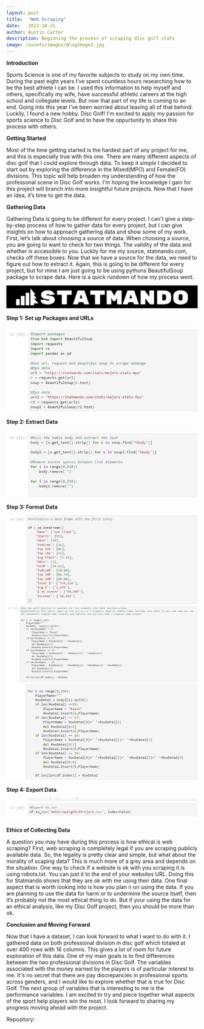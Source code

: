 ```yaml
---
layout: post
title:  "Web Scraping"
date:   2022-10-21
author: Austin Carter
description: Beginning the process of scraping disc golf stats  
image: /assets/images/BlogImage3.jpg
---
```

**Introduction**

Sports Science is one of my favorite subjects to study on my own time. During the past eight years I’ve spent countless hours researching how to be the best athlete I can be. I used this information to help myself and others, specifically my wife, have successful athletic careers at the high school and collegiate levels. But now that part of my life is coming to an end. Going into this year I’ve been worried about leaving all of that behind. Luckily, I found a new hobby. Disc Golf! I'm excited to apply my passion for sports science to Disc Golf and to have the oppurtunity to share this process with others. 

**Getting Started**

Most of the time getting started is the hardest part of any project for me, and this is especially true with this one. There are many different aspects of disc golf that I could explore through data. To keep it simple I decided to start out by exploring the difference in the Mixed(MPO) and Female(FO) divisions. This topic will help broaden my understanding of how the professonal scene in Disc Golf works. I'm hoping the knowledge I gain for this project will branch into more insightful future projects. Now that I have an idea, it’s time to get the data. 
  
 **Gathering Data**
 
Gathering Data is going to be different for every project. I can't give a step-by-step process of how to gather data for every project, but I can give insights on how to approach gathering data and show some of my work. First, let’s talk about choosing a source of data. When choosing a source, you are going to want to check for two things. The validity of the data and whether is accessible to you. Luckily for me my source, statmando.com, checks off these boxes. Now that we have a source for the data, we need to figure out how to extract it. Again, this is going to be different for every project, but for mine I am just going to be using pythons BeautifulSoup package to scrape data. Here is a quick rundown of how my process went.
  
![Test Image](https://raw.githubusercontent.com/austinC58/stat386-projects/main/assets/images/WebScraping7.png)

  
**Step 1: Set up Packages and URLs**

![Test Image](https://raw.githubusercontent.com/austinC58/stat386-projects/main/assets/images/WebScraping1.jpg)

**Step 2: Extract Data**

![Test Image](https://raw.githubusercontent.com/austinC58/stat386-projects/main/assets/images/WebScraping2.jpg)

**Step 3: Format Data**

![Test Image](https://raw.githubusercontent.com/austinC58/stat386-projects/main/assets/images/WebScraping3.jpg)
![Test Image](https://raw.githubusercontent.com/austinC58/stat386-projects/main/assets/images/WebScraping4.jpg)
![Test Image](https://raw.githubusercontent.com/austinC58/stat386-projects/main/assets/images/WebScraping5.jpg)

**Step 4: Export Data**

![Test Image](https://raw.githubusercontent.com/austinC58/stat386-projects/main/assets/images/WebScraping6.jpg)

**Ethics of Collecting Data**

A question you may have during this process is how ethical is web scraping? First, web scraping is completely legal if you are scraping publicly available data. So, the legality is pretty clear and simple, but what about the morality of scaping data? This is much more of a grey area and depends on the situation. One way to check if a website is ok with you scraping it is using robots.txt. You can just it to the end of your websites URL. Doing this for Statmando shows that they are ok with me using their data. One final aspect that is worth looking into is how you plan n on using the data. If you are planning to use the data for harm or to undermine the source itself, then it’s probably not the most ethical thing to do. But if your using the data for an ethical analysis, like my Disc Golf project, then you should be more than ok.  
  
**Conclusion and Moving Forward**

Now that I have a dataset, I can look forward to what I want to do with it. I gathered data on both professional division in disc golf which totaled at over 400 rows with 16 columns. This gives a lot of room for future exploration of this data. One of my main goals is to find differences between the two professional divisions in Disc Golf. The variables associated with the money earned by the players is of particular interest to me. It's no secret that there are pay discrepancies in professional sports across genders, and I would like to explore whether that is true for Disc Golf. The next group of variables that is interesting to me is the performance variables. I am excited to try and piece together what aspects of the sport help players win the most. I look forward to sharing my progress moving ahead with the project. 

Repository: 
